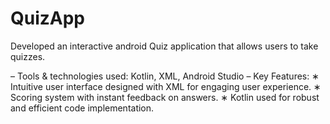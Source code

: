 # QuizApp
Developed an interactive android Quiz application that allows users to take quizzes.

– Tools & technologies used: Kotlin, XML, Android Studio
– Key Features:
∗ Intuitive user interface designed with XML for engaging user experience.
∗ Scoring system with instant feedback on answers.
∗ Kotlin used for robust and efficient code implementation.

 
